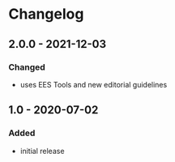 # Changelog

## 2.0.0 - 2021-12-03

### Changed

- uses EES Tools and new editorial guidelines


## 1.0 - 2020-07-02

### Added

- initial release
